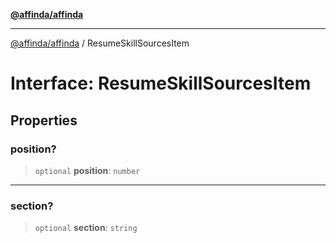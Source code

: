 [**@affinda/affinda**](../README.md)

***

[@affinda/affinda](../globals.md) / ResumeSkillSourcesItem

# Interface: ResumeSkillSourcesItem

## Properties

### position?

> `optional` **position**: `number`

***

### section?

> `optional` **section**: `string`
